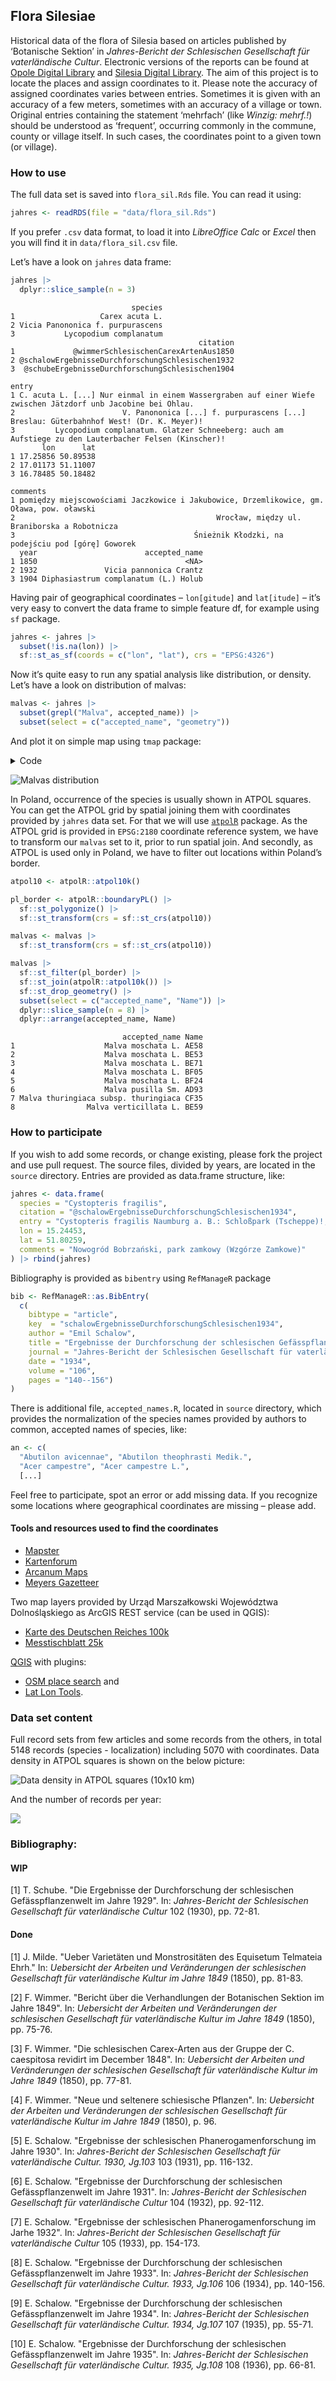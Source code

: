 
## Flora Silesiae

Historical data of the flora of Silesia based on articles published by
‘Botanische Sektion’ in *Jahres-Bericht der Schlesischen Gesellschaft
für vaterländische Cultur*. Electronic versions of the reports can be
found at [Opole Digital
Library](https://www.obc.opole.pl/dlibra/publication/8613#structure) and
[Silesia Digital
Library](https://www.sbc.org.pl/dlibra/publication/11059#structure). The
aim of this project is to locate the places and assign coordinates to
it. Please note the accuracy of assigned coordinates varies between
entries. Sometimes it is given with an accuracy of a few meters,
sometimes with an accuracy of a village or town. Original entries
containing the statement ‘mehrfach’ (like *Winzig: mehrf.!*) should be
understood as ‘frequent’, occurring commonly in the commune, county or
village itself. In such cases, the coordinates point to a given town (or
village).

### How to use

The full data set is saved into `flora_sil.Rds` file. You can read it
using:

``` r
jahres <- readRDS(file = "data/flora_sil.Rds")
```

If you prefer `.csv` data format, to load it into *LibreOffice Calc* or
*Excel* then you will find it in `data/flora_sil.csv` file.

Let’s have a look on `jahres` data frame:

<div class="column-page">

``` r
jahres |>
  dplyr::slice_sample(n = 3) 
```

                               species
    1                   Carex acuta L.
    2 Vicia Panononica f. purpurascens
    3           Lycopodium complanatum
                                              citation
    1             @wimmerSchlesischenCarexArtenAus1850
    2 @schalowErgebnisseDurchforschungSchlesischen1932
    3  @schubeErgebnisseDurchforschungSchlesischen1904
                                                                                                             entry
    1 C. acuta L. [...] Nur einmal in einem Wassergraben auf einer Wiefe zwischen Jätzdorf unb Jacobine bei Ohlau.
    2                        V. Panononica [...] f. purpurascens [...] Breslau: Güterbahnhof West! (Dr. K. Meyer)!
    3         Lycopodium complanatum. Glatzer Schneeberg: auch am Aufstiege zu den Lauterbacher Felsen (Kinscher)!
           lon      lat
    1 17.25856 50.89538
    2 17.01173 51.11007
    3 16.78485 50.18482
                                                                                      comments
    1 pomiędzy miejscowościami Jaczkowice i Jakubowice, Drzemlikowice, gm. Oława, pow. oławski
    2                                             Wrocław, między ul. Braniborska a Robotnicza
    3                                        Śnieżnik Kłodzki, na podejściu pod [górę] Goworek
      year                        accepted_name
    1 1850                                 <NA>
    2 1932               Vicia pannonica Crantz
    3 1904 Diphasiastrum complanatum (L.) Holub

</div>

Having pair of geographical coordinates – `lon[gitude]` and `lat[itude]`
– it’s very easy to convert the data frame to simple feature df, for
example using `sf` package.

``` r
jahres <- jahres |>
  subset(!is.na(lon)) |>
  sf::st_as_sf(coords = c("lon", "lat"), crs = "EPSG:4326")
```

Now it’s quite easy to run any spatial analysis like distribution, or
density. Let’s have a look on distribution of malvas:

``` r
malvas <- jahres |>
  subset(grepl("Malva", accepted_name)) |>
  subset(select = c("accepted_name", "geometry"))
```

And plot it on simple map using `tmap` package:

<details>
<summary>Code</summary>

``` r
boundaries <- geodata::gadm(country = c("POL", "DEU", "CZE", "SVK"), level = 1, path = "data") |>
  sf::st_as_sf() |>
  sf::st_transform(crs = sf::st_crs(malvas)) |>
  sf::st_crop(sf::st_buffer(sf::st_as_sfc(sf::st_bbox(malvas)), dist = 10000))

tm <- 
  tmap::tm_shape(boundaries) +
  tmap::tm_polygons(fill = "white") +
  tmap::tm_shape(malvas) +
  tmap::tm_symbols(
    size = 0.5,
    fill = "accepted_name",
    fill.scale = tmap::tm_scale_categorical(values = "Paired"),
    fill.legend = tmap::tm_legend(
      title = "",
      text.size = 0.6,
      bg.color = "white",
      position = c("left", "bottom")
    )
  )
```

</details>

![Malvas distribution](malvas.png)

In Poland, occurrence of the species is usually shown in ATPOL squares.
You can get the ATPOL grid by spatial joining them with coordinates
provided by `jahres` data set. For that we will use
[`atpolR`](https://github.com/gsapijaszko/atpolR) package. As the ATPOL
grid is provided in `EPSG:2180` coordinate reference system, we have to
transform our `malvas` set to it, prior to run spatial join. And
secondly, as ATPOL is used only in Poland, we have to filter out
locations within Poland’s border.

``` r
atpol10 <- atpolR::atpol10k()

pl_border <- atpolR::boundaryPL() |>
  sf::st_polygonize() |>
  sf::st_transform(crs = sf::st_crs(atpol10))

malvas <- malvas |>
  sf::st_transform(crs = sf::st_crs(atpol10))

malvas |>
  sf::st_filter(pl_border) |>
  sf::st_join(atpolR::atpol10k()) |>
  sf::st_drop_geometry() |>
  subset(select = c("accepted_name", "Name")) |>
  dplyr::slice_sample(n = 8) |>
  dplyr::arrange(accepted_name, Name)
```

                             accepted_name Name
    1                    Malva moschata L. AE58
    2                    Malva moschata L. BE53
    3                    Malva moschata L. BE71
    4                    Malva moschata L. BF05
    5                    Malva moschata L. BF24
    6                    Malva pusilla Sm. AD93
    7 Malva thuringiaca subsp. thuringiaca CF35
    8                Malva verticillata L. BE59

### How to participate

If you wish to add some records, or change existing, please fork the
project and use pull request. The source files, divided by years, are
located in the `source` directory. Entries are provided as data.frame
structure, like:

``` r
jahres <- data.frame(
  species = "Cystopteris fragilis",
  citation = "@schalowErgebnisseDurchforschungSchlesischen1934",
  entry = "Cystopteris fragilis Naumburg a. B.: Schloßpark (Tscheppe)!; [...]",
  lon = 15.24453, 
  lat = 51.80259,
  comments = "Nowogród Bobrzański, park zamkowy (Wzgórze Zamkowe)"
) |> rbind(jahres)
```

Bibliography is provided as `bibentry` using `RefManageR` package

``` r
bib <- RefManageR::as.BibEntry(
  c(
    bibtype = "article",
    key  = "schalowErgebnisseDurchforschungSchlesischen1934",
    author = "Emil Schalow",
    title = "Ergebnisse der Durchforschung der schlesischen Gefässpflanzenwelt im Jahre 1933",
    journal = "Jahres-Bericht der Schlesischen Gesellschaft für vaterländische Cultur. 1933, Jg.106",
    date = "1934",
    volume = "106", 
    pages = "140--156")
)
```

There is additional file, `accepted_names.R`, located in `source`
directory, which provides the normalization of the species names
provided by authors to common, accepted names of species, like:

``` r
an <- c(
  "Abutilon avicennae", "Abutilon theophrasti Medik.",
  "Acer campestre", "Acer campestre L.", 
  [...]
```

Feel free to participate, spot an error or add missing data. If you
recognize some locations where geographical coordinates are missing –
please add.

#### Tools and resources used to find the coordinates

- [Mapster](http://igrek.amzp.pl/)
- [Kartenforum](https://kartenforum.slub-dresden.de/)
- [Arcanum
  Maps](https://maps.arcanum.com/en/map/europe-19century-secondsurvey/)
- [Meyers Gazetteer](https://www.meyersgaz.org/)

Two map layers provided by Urząd Marszałkowski Województwa
Dolnośląskiego as ArcGIS REST service (can be used in QGIS):

- [Karte des Deutschen Reiches
  100k](https://geoportal.dolnyslask.pl/gprest/services/UMWD_DEUTSCHEN_100/MapServer/)
- [Messtischblatt
  25k](https://geoportal.dolnyslask.pl/gprest/services/UMWD_Messtischblat_nowsze/MapServer/)

[QGIS](https://qgis.org) with plugins:

- [OSM place search](https://github.com/xcaeag/Nominatim-Qgis-Plugin)
  and
- [Lat Lon
  Tools](https://github.com/NationalSecurityAgency/qgis-latlontools-plugin).

### Data set content

Full record sets from few articles and some records from the others, in
total 5148 records (species - localization) including 5070 with
coordinates. Data density in ATPOL squares is shown on the below
picture:

![Data density in ATPOL squares (10x10 km)](atpol_plot.png)

And the number of records per year:

![](barplot.png)

### Bibliography:

#### WIP

[1] T. Schube. "Die Ergebnisse der Durchforschung der schlesischen
Gefässpflanzenwelt im Jahre 1929". In: _Jahres-Bericht der Schlesischen
Gesellschaft für vaterländische Cultur_ 102 (1930), pp. 72-81.

#### Done

[1] J. Milde. "Ueber Varietäten und Monstrositäten des Equisetum
Telmateia Ehrh." In: _Uebersicht der Arbeiten und Veränderungen der
schlesischen Gesellschaft für vaterländische Kultur im Jahre 1849_
(1850), pp. 81-83.

[2] F. Wimmer. "Bericht über die Verhandlungen der Botanischen Sektion
im Jahre 1849". In: _Uebersicht der Arbeiten und Veränderungen der
schlesischen Gesellschaft für vaterländische Kultur im Jahre 1849_
(1850), pp. 75-76.

[3] F. Wimmer. "Die schlesischen Carex-Arten aus der Gruppe der C.
caespitosa revidirt im December 1848". In: _Uebersicht der Arbeiten und
Veränderungen der schlesischen Gesellschaft für vaterländische Kultur
im Jahre 1849_ (1850), pp. 77-81.

[4] F. Wimmer. "Neue und seltenere schiesische Pflanzen". In:
_Uebersicht der Arbeiten und Veränderungen der schlesischen
Gesellschaft für vaterländische Kultur im Jahre 1849_ (1850), p. 96.

[5] E. Schalow. "Ergebnisse der schlesischen Phanerogamenforschung im
Jahre 1930". In: _Jahres-Bericht der Schlesischen Gesellschaft für
vaterländische Cultur. 1930, Jg.103_ 103 (1931), pp. 116-132.

[6] E. Schalow. "Ergebnisse der Durchforschung der schlesischen
Gefässpflanzenwelt im Jahre 1931". In: _Jahres-Bericht der Schlesischen
Gesellschaft für vaterländische Cultur_ 104 (1932), pp. 92-112.

[7] E. Schalow. "Ergebnisse der schlesischen Phanerogamenforschung im
Jarhe 1932". In: _Jahres-Bericht der Schlesischen Gesellschaft für
vaterländische Cultur_ 105 (1933), pp. 154-173.

[8] E. Schalow. "Ergebnisse der Durchforschung der schlesischen
Gefässpflanzenwelt im Jahre 1933". In: _Jahres-Bericht der Schlesischen
Gesellschaft für vaterländische Cultur. 1933, Jg.106_ 106 (1934), pp.
140-156.

[9] E. Schalow. "Ergebnisse der Durchforschung der schlesischen
Gefässpflanzenwelt im Jahre 1934". In: _Jahres-Bericht der Schlesischen
Gesellschaft für vaterländische Cultur. 1934, Jg.107_ 107 (1935), pp.
55-71.

[10] E. Schalow. "Ergebnisse der Durchforschung der schlesischen
Gefässpflanzenwelt im Jahre 1935". In: _Jahres-Bericht der Schlesischen
Gesellschaft für vaterländische Cultur. 1935, Jg.108_ 108 (1936), pp.
66-81.
